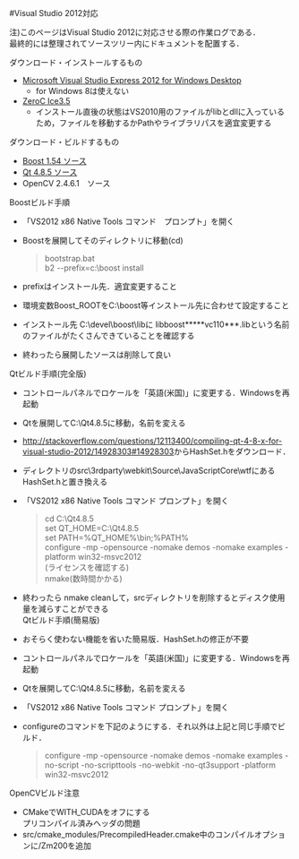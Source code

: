 #Visual Studio 2012対応  

注)このページはVisual Studio 2012に対応させる際の作業ログである．  
最終的には整理されてソースツリー内にドキュメントを配置する．  


ダウンロード・インストールするもの  

* [Microsoft Visual Studio Express 2012 for Windows Desktop](http://www.google.com/url?q=http%3A%2F%2Fwww.microsoft.com%2Fvisualstudio%2Fjpn%2Fproducts%2Fvisual-studio-express-for-windows-desktop&sa=D&sntz=1&usg=AFrqEzfSRWncB4YlV7k4Qlff-6e-yrsOSw)  
    * for Windows 8は使えない  
* [ZeroC Ice3.5](http://www.google.com/url?q=http%3A%2F%2Fwww.zeroc.com%2Fdownload.html&sa=D&sntz=1&usg=AFrqEzf-QFGZTZoYjhriFdwV_ebLgVU8Hw)  
    * インストール直後の状態はVS2010用のファイルがlibとdllに入っているため，ファイルを移動するかPathやライブラリパスを適宜変更する  
    
ダウンロード・ビルドするもの  
* [Boost 1.54 ソース](http://www.google.com/url?q=http%3A%2F%2Fwww.boost.org%2Fusers%2Fhistory%2Fversion_1_54_0.html&sa=D&sntz=1&usg=AFrqEze20vEm8PhvTx9FYBGf5Vx1bb5eEA)  
* [Qt 4.8.5 ソース](http://www.google.com/url?q=http%3A%2F%2Fdownload.qt-project.org%2Fofficial_releases%2Fqt%2F4.8%2F4.8.5%2Fqt-everywhere-opensource-src-4.8.5.zip&sa=D&sntz=1&usg=AFrqEzezi3yQbHW97EXO0i9d1RZtZnzCJQ)  
* OpenCV 2.4.6.1　ソース  

Boostビルド手順  

* 「VS2012 x86 Native Tools コマンド　プロンプト」を開く  
* Boostを展開してそのディレクトリに移動(cd)  

    > bootstrap.bat  
    > b2 --prefix=c:\boost install  

* prefixはインストール先．適宜変更すること  
* 環境変数Boost_ROOTをC:\boost等インストール先に合わせて設定すること  
* インストール先 C:\devel\boost\libに libboost\*\*\*\*\*vc110\*\*\*.libという名前のファイルがたくさんできていることを確認する  
* 終わったら展開したソースは削除して良い  

Qtビルド手順(完全版)  

* コントロールパネルでロケールを「英語(米国)」に変更する．Windowsを再起動  
* Qtを展開してC:\Qt4.8.5に移動，名前を変える  
* <http://stackoverflow.com/questions/12113400/compiling-qt-4-8-x-for-visual-studio-2012/14928303#14928303>からHashSet.hをダウンロード．  
* ディレクトリのsrc\3rdparty\webkit\Source\JavaScriptCore\wtfにあるHashSet.hと置き換える  
* 「VS2012 x86 Native Tools コマンド プロンプト」を開く  


    > cd C:\Qt4.8.5  
    > set QT_HOME=C:\Qt4.8.5  
    > set PATH=%QT_HOME%\bin;%PATH%  
    > configure -mp -opensource -nomake demos -nomake examples -platform win32-msvc2012  
    > (ライセンスを確認する)  
    > nmake(数時間かかる)  
    
* 終わったら nmake cleanして，srcディレクトリを削除するとディスク使用量を減らすことができる  
Qtビルド手順(簡易版)  

* おそらく使わない機能を省いた簡易版．HashSet.hの修正が不要  
* コントロールパネルでロケールを「英語(米国)」に変更する．Windowsを再起動  
* Qtを展開してC:\Qt4.8.5に移動，名前を変える  
* 「VS2012 x86 Native Tools コマンド プロンプト」を開く  
* configureのコマンドを下記のようにする．それ以外は上記と同じ手順でビルド．  


    > configure -mp -opensource -nomake demos -nomake examples -no-script -no-scripttools -no-webkit -no-qt3support -platform win32-msvc2012  
    
OpenCVビルド注意  
* CMakeでWITH_CUDAをオフにする  
プリコンパイル済みヘッダの問題  
* src/cmake_modules/PrecompiledHeader.cmake中のコンパイルオプションに/Zm200を追加  

